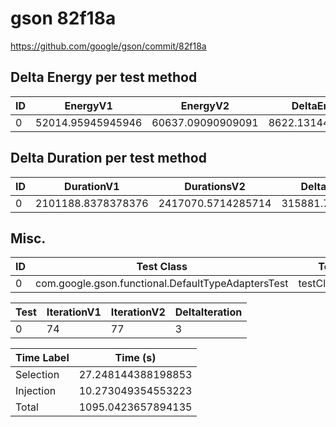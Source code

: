 # gson 82f18a


https://github.com/google/gson/commit/82f18a



## Delta Energy per test method


| ID | EnergyV1 | EnergyV2 | DeltaEnergy | σ |
| --- | --- | --- | --- | --- |
| 0 | 52014.95945945946 | 60637.09090909091 | 8622.131449631452 | 32431.411828674052 | 35832.373316029014 |

## Delta Duration per test method


| ID | DurationV1 | DurationsV2 | DeltaDuration |
| --- | --- | --- | --- |
| 0 | 2101188.8378378376 | 2417070.5714285714 | 315881.7335907337 |

## Misc.

| ID | Test Class | Test Method |
| --- | --- | --- |
| 0 | com.google.gson.functional.DefaultTypeAdaptersTest | testClassSerialization |




| Test | IterationV1 | IterationV2 | DeltaIteration |
| --- | --- | --- | --- |
| 0 | 74 | 77 | 3 |



| Time Label | Time (s) |
| --- | --- |
| Selection | 27.248144388198853 |
| Injection | 10.273049354553223 |
| Total | 1095.0423657894135 |


